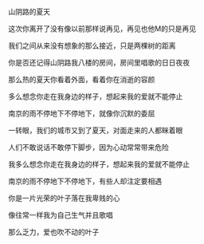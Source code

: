 山阴路的夏天

这次你离开了没有像以前那样说再见，再见也他M的只是再见

我们之间从来没有想象的那么接近，只是两棵树的距离

你是否还记得山阴路我八楼的房间，房间里唱歌的日日夜夜

那么热的夏天你看着外面，看着你在消逝的容颜

多么想念你走在我身边的样子，想起来我的爱就不能停止

南京的雨不停地下不停地下，就像你沉默的委屈

一转眼，我们的城市又到了夏天，对面走来的人都眯着眼

人们不敢说话不敢停下脚步，因为心动常常带来危险

我多么想念你走在我身边的样子，想起来我的爱就不能停止

南京的雨不停地下不停地下，有些人却注定要相遇

你是一片光荣的叶子落在我卑贱的心

像往常一样我为自己生气并且歌唱

那么乏力，爱也吹不动的叶子